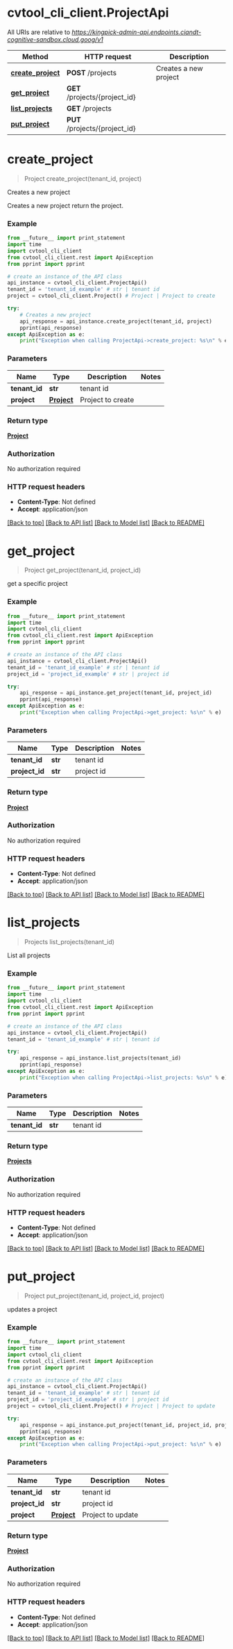 # cvtool_cli_client.ProjectApi

All URIs are relative to *https://kingpick-admin-api.endpoints.ciandt-cognitive-sandbox.cloud.goog/v1*

Method | HTTP request | Description
------------- | ------------- | -------------
[**create_project**](ProjectApi.md#create_project) | **POST** /projects | Creates a new project
[**get_project**](ProjectApi.md#get_project) | **GET** /projects/{project_id} | 
[**list_projects**](ProjectApi.md#list_projects) | **GET** /projects | 
[**put_project**](ProjectApi.md#put_project) | **PUT** /projects/{project_id} | 


# **create_project**
> Project create_project(tenant_id, project)

Creates a new project

Creates a new project return the project.

### Example 
```python
from __future__ import print_statement
import time
import cvtool_cli_client
from cvtool_cli_client.rest import ApiException
from pprint import pprint

# create an instance of the API class
api_instance = cvtool_cli_client.ProjectApi()
tenant_id = 'tenant_id_example' # str | tenant id
project = cvtool_cli_client.Project() # Project | Project to create

try: 
    # Creates a new project
    api_response = api_instance.create_project(tenant_id, project)
    pprint(api_response)
except ApiException as e:
    print("Exception when calling ProjectApi->create_project: %s\n" % e)
```

### Parameters

Name | Type | Description  | Notes
------------- | ------------- | ------------- | -------------
 **tenant_id** | **str**| tenant id | 
 **project** | [**Project**](Project.md)| Project to create | 

### Return type

[**Project**](Project.md)

### Authorization

No authorization required

### HTTP request headers

 - **Content-Type**: Not defined
 - **Accept**: application/json

[[Back to top]](#) [[Back to API list]](../README.md#documentation-for-api-endpoints) [[Back to Model list]](../README.md#documentation-for-models) [[Back to README]](../README.md)

# **get_project**
> Project get_project(tenant_id, project_id)



get a specific project

### Example 
```python
from __future__ import print_statement
import time
import cvtool_cli_client
from cvtool_cli_client.rest import ApiException
from pprint import pprint

# create an instance of the API class
api_instance = cvtool_cli_client.ProjectApi()
tenant_id = 'tenant_id_example' # str | tenant id
project_id = 'project_id_example' # str | project id

try: 
    api_response = api_instance.get_project(tenant_id, project_id)
    pprint(api_response)
except ApiException as e:
    print("Exception when calling ProjectApi->get_project: %s\n" % e)
```

### Parameters

Name | Type | Description  | Notes
------------- | ------------- | ------------- | -------------
 **tenant_id** | **str**| tenant id | 
 **project_id** | **str**| project id | 

### Return type

[**Project**](Project.md)

### Authorization

No authorization required

### HTTP request headers

 - **Content-Type**: Not defined
 - **Accept**: application/json

[[Back to top]](#) [[Back to API list]](../README.md#documentation-for-api-endpoints) [[Back to Model list]](../README.md#documentation-for-models) [[Back to README]](../README.md)

# **list_projects**
> Projects list_projects(tenant_id)



List all projects

### Example 
```python
from __future__ import print_statement
import time
import cvtool_cli_client
from cvtool_cli_client.rest import ApiException
from pprint import pprint

# create an instance of the API class
api_instance = cvtool_cli_client.ProjectApi()
tenant_id = 'tenant_id_example' # str | tenant id

try: 
    api_response = api_instance.list_projects(tenant_id)
    pprint(api_response)
except ApiException as e:
    print("Exception when calling ProjectApi->list_projects: %s\n" % e)
```

### Parameters

Name | Type | Description  | Notes
------------- | ------------- | ------------- | -------------
 **tenant_id** | **str**| tenant id | 

### Return type

[**Projects**](Projects.md)

### Authorization

No authorization required

### HTTP request headers

 - **Content-Type**: Not defined
 - **Accept**: application/json

[[Back to top]](#) [[Back to API list]](../README.md#documentation-for-api-endpoints) [[Back to Model list]](../README.md#documentation-for-models) [[Back to README]](../README.md)

# **put_project**
> Project put_project(tenant_id, project_id, project)



updates a project

### Example 
```python
from __future__ import print_statement
import time
import cvtool_cli_client
from cvtool_cli_client.rest import ApiException
from pprint import pprint

# create an instance of the API class
api_instance = cvtool_cli_client.ProjectApi()
tenant_id = 'tenant_id_example' # str | tenant id
project_id = 'project_id_example' # str | project id
project = cvtool_cli_client.Project() # Project | Project to update

try: 
    api_response = api_instance.put_project(tenant_id, project_id, project)
    pprint(api_response)
except ApiException as e:
    print("Exception when calling ProjectApi->put_project: %s\n" % e)
```

### Parameters

Name | Type | Description  | Notes
------------- | ------------- | ------------- | -------------
 **tenant_id** | **str**| tenant id | 
 **project_id** | **str**| project id | 
 **project** | [**Project**](Project.md)| Project to update | 

### Return type

[**Project**](Project.md)

### Authorization

No authorization required

### HTTP request headers

 - **Content-Type**: Not defined
 - **Accept**: application/json

[[Back to top]](#) [[Back to API list]](../README.md#documentation-for-api-endpoints) [[Back to Model list]](../README.md#documentation-for-models) [[Back to README]](../README.md)

